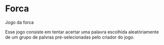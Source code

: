 # Forca
Jogo da forca

Esse jogo consiste em tentar acertar uma palavra escolhida aleatóriamente de
um grupo de palvras pré-selecionadas pelo criador do jogo.
